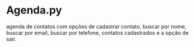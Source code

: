 # Agenda.py
agenda de contatos com opções de cadastrar contato, buscar por nome, buscar por email, buscar por telefone, contatos cadastrados e a opção de sair.
